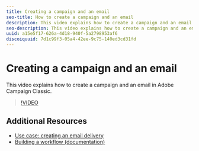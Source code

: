 ```yaml
---
title: Creating a campaign and an email 
seo-title: How to create a campaign and an email 
description: This video explains how to create a campaign and an email in Adobe Campaign Classic.
seo-description: This video explains how to create a campaign and an email in Adobe Campaign Classic.
uuid: a15e5f17-626a-4d18-940f-5a2798953af6
discoiquuid: 7d1c99f3-05a4-42ee-9c75-140ed3cd31fd
---
```


# Creating a campaign and an email 

This video explains how to create a campaign and an email in Adobe Campaign Classic.

>[!VIDEO](https://video.tv.adobe.com/v/25604?quality=12)

## Additional Resources

* [Use case: creating an email delivery](https://docs.campaign.adobe.com/doc/AC/en/WEB_Editing_HTML_content_Use_case-_creating_an_email_delivery.html)
* [Building a workflow (documentation)](https://docs.campaign.adobe.com/doc/AC/en/WKF__General_operation_Building_a_workflow.html)
